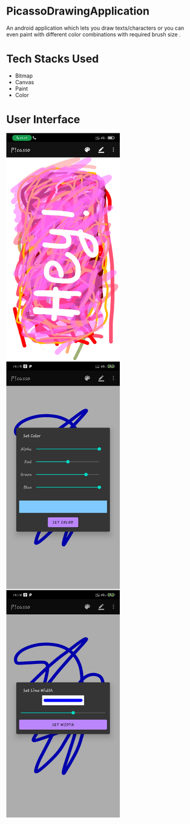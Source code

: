 # PicassoDrawingApplication
An android application which lets you draw texts/characters or you can even paint with different color combinations with required brush size .
# Tech Stacks Used
* Bitmap
* Canvas
* Paint
* Color
# User Interface
<img src="images/Painting.jpg" width= 300 height= 600 > <img src="images/Set Color.jpg" width= 300 height= 600 > <img src="images/Set Width of Brush.jpg" width= 300 height= 600 >
